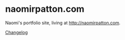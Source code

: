 naomirpatton.com
================

Naomi's portfolio site, living at http://naomirpatton.com.

[Changelog][1]

[1]: https://github.com/parisminton/naomirpatton.com/blob/master/CHANGELOG.md "The naomirpatton.com changelog"
